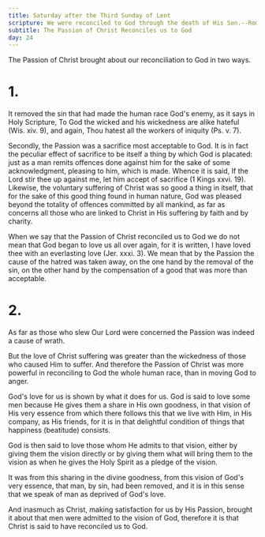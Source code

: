 ```yaml
---
title: Saturday after the Third Sunday of Lent
scripture: We were reconciled to God through the death of His Son.--Rom. v. 10
subtitle: The Passion of Christ Reconciles us to God
day: 24
---
```


The Passion of Christ brought about our reconciliation to God in two ways.

# 1.

It removed the sin that had made the human race God's enemy, as it says in Holy Scripture, To God the wicked and his wickedness are alike hateful (Wis. xiv. 9), and again, Thou hatest all the workers of iniquity (Ps. v. 7).

Secondly, the Passion was a sacrifice most acceptable to God. It is in fact the peculiar effect of sacrifice to be itself a thing by which God is placated: just as a man remits offences done against him for the sake of some acknowledgment, pleasing to him, which is made. Whence it is said, If the Lord stir thee up against me, let him accept of sacrifice (1 Kings xxvi. 19). Likewise, the voluntary suffering of Christ was so good a thing in itself, that for the sake of this good thing found in human nature, God was pleased beyond the totality of offences committed by all mankind, as far as concerns all those who are linked to Christ in His suffering by faith and by charity.

When we say that the Passion of Christ reconciled us to God we do not mean that God began to love us all over again, for it is written, I have loved thee with an everlasting love (Jer. xxxi. 3). We mean that by the Passion the cause of the hatred was taken away, on the one hand by the removal of the sin, on the other hand by the compensation of a good that was more than acceptable.

# 2.

As far as those who slew Our Lord were concerned the Passion was indeed a cause of wrath.

But the love of Christ suffering was greater than the wickedness of those who caused Him to suffer. And therefore the Passion of Christ was more powerful in reconciling to God the whole human race, than in moving God to anger.

God's love for us is shown by what it does for us. God is said to love some men because He gives them a share in His own goodness, in that vision of His very essence from which there follows this that we live with Him, in His company, as His friends, for it is in that delightful condition of things that happiness (beatitude) consists.

God is then said to love those whom He admits to that vision, either by giving them the vision directly or by giving them what will bring them to the vision as when he gives the Holy Spirit as a pledge of the vision.

It was from this sharing in the divine goodness, from this vision of God's very essence, that man, by sin, had been removed, and it is in this sense that we speak of man as deprived of God's love.

And inasmuch as Christ, making satisfaction for us by His Passion, brought it about that men were admitted to the vision of God, therefore it is that Christ is said to have reconciled us to God.
